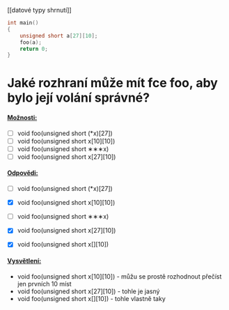 [[datové typy shrnutí]]
```c
int main()
{
	unsigned short a[27][10];
	foo(a);
	return 0;
}
```
# Jaké rozhraní může mít fce foo, aby bylo její volání správné?

#### <u>Možnosti:</u>
- [ ] void foo(unsigned short (*x)\[27\])
- [ ] void foo(unsigned short x\[10]\[10])
- [ ] void foo(unsigned short ∗∗∗x)
- [ ] void foo(unsigned short x\[27\]\[10\])

#### <u>Odpovědi:</u>
- [ ] void foo(unsigned short (*x)\[27\])
- [x] void foo(unsigned short x\[10]\[10])
- [ ] void foo(unsigned short ∗∗∗x)
- [x] void foo(unsigned short x\[27\]\[10\])
- [x] void foo(unsigned short x\[]\[10])


#### <u>Vysvětlení:</u>
- void foo(unsigned short x\[10]\[10]) - můžu se prostě rozhodnout přečíst jen prvních 10 míst
- void foo(unsigned short x\[27\]\[10]) - tohle je jasný
- void foo(unsigned short x\[]\[10]) - tohle vlastně taky